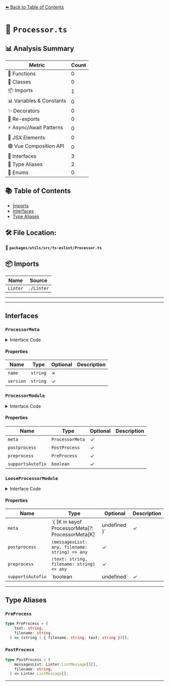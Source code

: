 [⬅️ Back to Table of Contents](../../../../index.md)

# 📄 `Processor.ts`

## 📊 Analysis Summary

| Metric | Count |
|--------|-------|
| 🔧 Functions | 0 |
| 🧱 Classes | 0 |
| 📦 Imports | 1 |
| 📊 Variables & Constants | 0 |
| ✨ Decorators | 0 |
| 🔄 Re-exports | 0 |
| ⚡ Async/Await Patterns | 0 |
| 💠 JSX Elements | 0 |
| 🟢 Vue Composition API | 0 |
| 📐 Interfaces | 3 |
| 📑 Type Aliases | 2 |
| 🎯 Enums | 0 |

## 📚 Table of Contents

- [Imports](#imports)
- [Interfaces](#interfaces)
- [Type Aliases](#type-aliases)

## 🛠️ File Location:
📂 **`packages/utils/src/ts-eslint/Processor.ts`**

## 📦 Imports

| Name | Source |
|------|--------|
| `Linter` | `./Linter` |


---


---

## Interfaces

### `ProcessorMeta`

<details><summary>Interface Code</summary>

```ts
export interface ProcessorMeta {
    /**
     * The unique name of the processor.
     */
    name: string;
    /**
     * The a string identifying the version of the processor.
     */
    version?: string;
  }
```
</details>

#### Properties

| Name | Type | Optional | Description |
|------|------|----------|-------------|
| `name` | `string` | ✗ |  |
| `version` | `string` | ✓ |  |

### `ProcessorModule`

<details><summary>Interface Code</summary>

```ts
export interface ProcessorModule {
    /**
     * Information about the processor to uniquely identify it when serializing.
     */
    meta?: ProcessorMeta;

    /**
     * The function to merge messages.
     */
    postprocess?: PostProcess;

    /**
     * The function to extract code blocks.
     */
    preprocess?: PreProcess;

    /**
     * If `true` then it means the processor supports autofix.
     */
    supportsAutofix?: boolean;
  }
```
</details>

#### Properties

| Name | Type | Optional | Description |
|------|------|----------|-------------|
| `meta` | `ProcessorMeta` | ✓ |  |
| `postprocess` | `PostProcess` | ✓ |  |
| `preprocess` | `PreProcess` | ✓ |  |
| `supportsAutofix` | `boolean` | ✓ |  |

### `LooseProcessorModule`

<details><summary>Interface Code</summary>

```ts
export interface LooseProcessorModule {
    /**
     * Information about the processor to uniquely identify it when serializing.
     */
    meta?: { [K in keyof ProcessorMeta]?: ProcessorMeta[K] | undefined };

    /**
     * The function to merge messages.
     */
    /*
    eslint-disable-next-line @typescript-eslint/no-explicit-any --
    intentionally using `any` to allow bi-directional assignment (unknown and
    never only allow unidirectional)
    */
    postprocess?: (messagesList: any, filename: string) => any;

    /**
     * The function to extract code blocks.
     */
    /*
    eslint-disable-next-line @typescript-eslint/no-explicit-any --
    intentionally using `any` to allow bi-directional assignment (unknown and
    never only allow unidirectional)
    */
    preprocess?: (text: string, filename: string) => any;

    /**
     * If `true` then it means the processor supports autofix.
     */
    supportsAutofix?: boolean | undefined;
  }
```
</details>

#### Properties

| Name | Type | Optional | Description |
|------|------|----------|-------------|
| `meta` | `{ [K in keyof ProcessorMeta]?: ProcessorMeta[K] | undefined }` | ✓ |  |
| `postprocess` | `(messagesList: any, filename: string) => any` | ✓ |  |
| `preprocess` | `(text: string, filename: string) => any` | ✓ |  |
| `supportsAutofix` | `boolean | undefined` | ✓ |  |


---

## Type Aliases

### `PreProcess`

```ts
type PreProcess = (
    text: string,
    filename: string,
  ) => (string | { filename: string; text: string })[];
```

### `PostProcess`

```ts
type PostProcess = (
    messagesList: Linter.LintMessage[][],
    filename: string,
  ) => Linter.LintMessage[];
```


---
